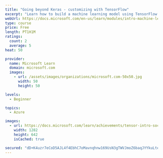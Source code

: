 ```yaml
---
title: "Going beyond Keras - customizing with TensorFlow"
excerpt: "Learn how to build a machine learning model using TensorFlow."
webUrl: https://docs.microsoft.com/en-us/learn/modules/intro-machine-learning-tensorflow/
type: course
price: Free
length: PT1H1M
ratings:
  count: 2
  average: 5
heat: 50

provider:
  name: Microsoft Learn
  domain: microsoft.com
  images:
    - url: /assets/images/organizations/microsoft.com-50x50.jpg
      width: 50
      height: 50

levels:
  - Beginner

topics:
  - Azure

images:
  - url: https://docs.microsoft.com/learn/achievements/tensor-intro-social.png
    width: 1282
    height: 642
    isCached: true

secured: "dD+K4uzr7eCoD5AJL4f4EbhC7oMavnqhnw169UsN3gTWVJmoZ6baqJYYkuLteV+Y++RHY33QTc/PJcQtsCLb8l20EStmV8A4wNojEzrV5XZsHynllFuqCMXjeJ4l3ireAjGvcI0uGRU+hw8QcIxI2A+1VGbFydw6kShTu4nSyDCGYh9xiOk+M0yJvKz2V5VcrQcXQrSnsJl7lbV3GIF1bAB3/CODhFpuTpm49BOkW0Tv6KoaVLuLLWjTH6xu4VYpob8kw1h5JNIbuy6Z6Mjyk6dDka3r9+FVY0OwdCMHqUo+d+6qpptwC6mo8vkNBAgb9gTrMR5MBa+rvnVHki5udCN6QMIGTeVlrG0UlX8w+g5n0LUWcTgVqOXHrJNkX3aJbQ4yF4KqiNESuDaf3wtpN3+MCuvfV68wfuC22WVKuC8=;XfZvTW84hT8vJXDTSCIP0w=="
---
```


